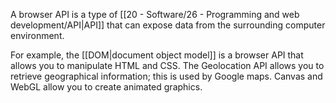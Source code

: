 A browser API is a type of [[20 - Software/26 - Programming and web development/API|API]] that can expose data from the surrounding computer environment.

For example, the [[DOM|document object model]] is a browser API that allows you to manipulate HTML and CSS. The Geolocation API allows you to retrieve geographical information; this is used by Google maps. Canvas and WebGL allow you to create animated graphics.